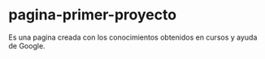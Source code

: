 # pagina-primer-proyecto
Es una pagina creada con los conocimientos obtenidos en cursos y ayuda de Google. 

